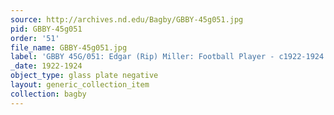 ```yaml
---
source: http://archives.nd.edu/Bagby/GBBY-45g051.jpg
pid: GBBY-45g051
order: '51'
file_name: GBBY-45g051.jpg
label: 'GBBY 45G/051: Edgar (Rip) Miller: Football Player - c1922-1924'
_date: 1922-1924
object_type: glass plate negative
layout: generic_collection_item
collection: bagby
---
```

